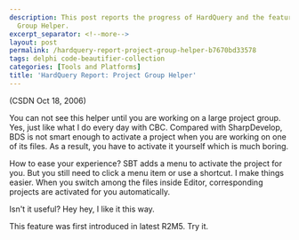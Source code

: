 ```yaml
---
description: This post reports the progress of HardQuery and the feature of Project
  Group Helper.
excerpt_separator: <!--more-->
layout: post
permalink: /hardquery-report-project-group-helper-b7670bd33578
tags: delphi code-beautifier-collection
categories: [Tools and Platforms]
title: 'HardQuery Report: Project Group Helper'
---
```

(CSDN Oct 18, 2006)

You can not see this helper until you are working on a large project group. Yes, just like what I do every day with CBC. Compared with SharpDevelop, BDS is not smart enough to activate a project when you are working on one of its files. As a result, you have to activate it yourself which is much boring.

How to ease your experience? SBT adds a menu to activate the project for you. But you still need to click a menu item or use a shortcut. I make things easier. When you switch among the files inside Editor, corresponding projects are activated for you automatically.

Isn't it useful? Hey hey, I like it this way.

This feature was first introduced in latest R2M5. Try it.
<!--more-->